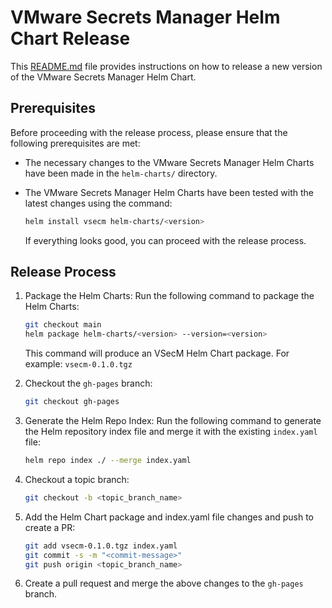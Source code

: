 # VMware Secrets Manager Helm Chart Release

This [README.md](./README.md) file provides instructions on how to release a new version of the VMware Secrets Manager Helm Chart.

## Prerequisites

Before proceeding with the release process, please ensure that the following prerequisites are met:

- The necessary changes to the VMware Secrets Manager Helm Charts have been made in the `helm-charts/` directory.
- The VMware Secrets Manager Helm Charts have been tested with the latest changes using the command:

  ```bash
  helm install vsecm helm-charts/<version>
  ```

  If everything looks good, you can proceed with the release process.

## Release Process

1. Package the Helm Charts:
   Run the following command to package the Helm Charts:

   ```bash
   git checkout main
   helm package helm-charts/<version> --version=<version>
   ```

   This command will produce an VSecM Helm Chart package. For example: `vsecm-0.1.0.tgz`

2. Checkout the `gh-pages` branch:

   ```bash
   git checkout gh-pages
   ```

3. Generate the Helm Repo Index:
   Run the following command to generate the Helm repository index file and merge it with the existing `index.yaml` file:

   ```bash
   helm repo index ./ --merge index.yaml
   ```

4. Checkout a topic branch:

   ```bash
   git checkout -b <topic_branch_name>
   ```

5. Add the Helm Chart package and index.yaml file changes and push to create a PR:

   ```bash
   git add vsecm-0.1.0.tgz index.yaml
   git commit -s -m "<commit-message>"
   git push origin <topic_branch_name>
   ```

6. Create a pull request and merge the above changes to the `gh-pages` branch.
